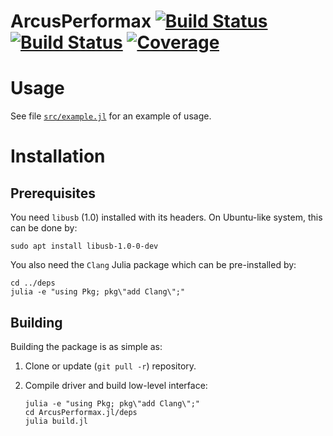 # ArcusPerformax [![Build Status](https://github.com/emmt/ArcusPerformax.jl/actions/workflows/CI.yml/badge.svg?branch=main)](https://github.com/emmt/ArcusPerformax.jl/actions/workflows/CI.yml?query=branch%3Amain) [![Build Status](https://ci.appveyor.com/api/projects/status/github/emmt/ArcusPerformax.jl?svg=true)](https://ci.appveyor.com/project/emmt/ArcusPerformax-jl) [![Coverage](https://codecov.io/gh/emmt/ArcusPerformax.jl/branch/main/graph/badge.svg)](https://codecov.io/gh/emmt/ArcusPerformax.jl)

# Usage

See file [`src/example.jl`](src/example.jl) for an example of usage.


# Installation

## Prerequisites

You need `libusb` (1.0) installed with its headers.  On Ubuntu-like system,
this can be done by:

```{.sh}
sudo apt install libusb-1.0-0-dev
```

You also need the `Clang` Julia package which can be pre-installed by:

```{.sh}
cd ../deps
julia -e "using Pkg; pkg\"add Clang\";"
```


## Building

Building the package is as simple as:

1. Clone or update (`git pull -r`) repository.

2. Compile driver and build low-level interface:

   ```{.sh}
   julia -e "using Pkg; pkg\"add Clang\";"
   cd ArcusPerformax.jl/deps
   julia build.jl
   ```
